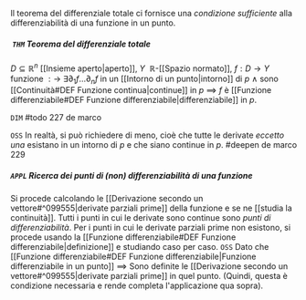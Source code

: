 Il teorema del differenziale totale ci fornisce una _condizione sufficiente_ alla differenziabilità di una funzione in un punto.
#####  `THM` Teorema del differenziale totale
$D \subseteq \mathbb{R}^n$ [[Insieme aperto|aperto]], $Y\ \ \mathbb{R}$-[[Spazio normato]], $f: D \rightarrow Y$ funzione $:\rightarrow$
    $\exists \partial_1f \ldots \partial_nf$ in un [[Intorno di un punto|intorno]] di $p$ $\land$ sono [[Continuità#DEF Funzione continua|continue]] in $p$ $\implies$ $f$ è [[Funzione differenziabile#DEF Funzione differenziabile|differenziabile]] in $p$.

`DIM` #todo 227 de marco

`OSS` In realtà, si può richiedere di meno, cioè che tutte le derivate _eccetto una_ esistano in un intorno di $p$ e che siano continue in $p$. #deepen de marco 229

##### `APPL` Ricerca dei punti di (non) differenziabilità di una funzione
Si procede calcolando le [[Derivazione secondo un vettore#^099555|derivate parziali prime]] della funzione e se ne [[studia la continuità]]. Tutti i punti in cui le derivate sono continue sono _punti di differenziabilità_. Per i punti in cui le derivate parziali prime non esistono, si procede usando la [[Funzione differenziabile#DEF Funzione differenziabile|definizione]] e studiando caso per caso.
`OSS` Dato che [[Funzione differenziabile#DEF Funzione differenziabile|Funzione differenziabile in un punto]] $\implies$ Sono definite le [[Derivazione secondo un vettore#^099555|derivate parziali prime]] in quel punto. (Quindi, questa è condizione necessaria e rende completa l'applicazione qua sopra).